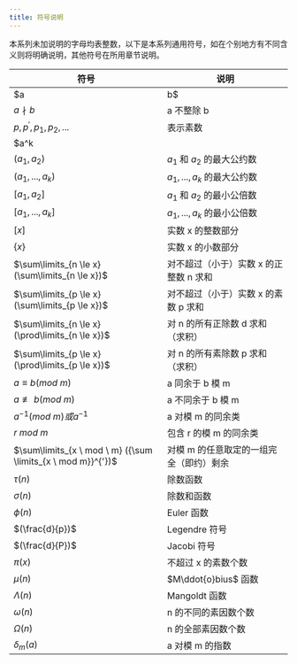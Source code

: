 ```yaml
---
title: 符号说明
---
```


本系列未加说明的字母均表整数，以下是本系列通用符号，如在个别地方有不同含义则将明确说明，其他符号在所用章节说明。

| 符号                                                         | 说明                                    |
| ------------------------------------------------------------ | --------------------------------------- |
| $a|b$                                                        | a 整除 b                                |
| $a \nmid b$                                                  | a 不整除 b                              |
| $p,p^{'},p_1,p_2,...$                                        | 表示素数                                |
| $a^k || b$                                                   | $a^k|b,a^{k+1} \nmid b$                 |
| $(a_1, a_2)$                                                 | $a_1$ 和 $a_2$ 的最大公约数             |
| $(a_1, ...,a_k)$                                             | $a_1, ... , a_k$ 的最大公约数           |
| $[a_1, a_2]$                                                 | $a_1$ 和 $a_2$ 的最小公倍数             |
| $[a_1, ... , a_k]$                                           | $a_1, ... , a_k$ 的最小公倍数           |
| $[x]$                                                        | 实数 x 的整数部分                       |
| $\{x\}$                                                      | 实数 x 的小数部分                       |
| $\sum\limits_{n \le x} (\sum\limits_{n \le x})$              | 对不超过（小于）实数 x 的正整数 n 求和  |
| $\sum\limits_{p \le x} (\sum\limits_{p \le x})$              | 对不超过（小于）实数 x 的素数 p 求和    |
| $\sum\limits_{n \le x} (\prod\limits_{n \le x})$             | 对 n 的所有正除数 d 求和（求积）        |
| $\sum\limits_{p \le x} (\prod\limits_{p \le x})$             | 对 n 的所有素除数 p 求和（求积）        |
| $a \equiv b(mod \ m)$                                        | a 同余于 b 模 m                         |
| $a \not\equiv b(mod \ m)$                                    | a 不同余于 b 模 m                       |
| $a^{-1}(mod \ m) 或 a ^{-1}$                                 | a 对模 m 的同余类                       |
| $r \ mod \ m$                                                | 包含 r 的模 m 的同余类                  |
| $\sum\limits_{x \ mod \ m} ({\sum \limits_{x \ mod m}}^{'})$ | 对模 m 的任意取定的一组完全（即约）剩余 |
| $\tau (n)$                                                   | 除数函数                                |
| $\sigma(n)$                                                  | 除数和函数                              |
| $\phi(n)$                                                    | Euler 函数                              |
| $(\frac{d}{p})$                                              | Legendre 符号                           |
| $(\frac{d}{P})$                                              | Jacobi 符号                             |
| $\pi(x)$                                                     | 不超过 x 的素数个数                     |
| $\mu(n)$                                                     | $M\ddot{o}bius$ 函数                    |
| $\Lambda (n)$                                                | Mangoldt 函数                           |
| $\omega(n)$                                                  | n 的不同的素因数个数                    |
| $\Omega(n)$                                                  | n 的全部素因数个数                      |
| $\delta_m(a)$                                                | a 对模 m 的指数                         |

